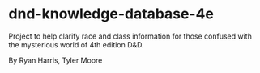 # dnd-knowledge-database-4e
Project to help clarify race and class information for those confused with the mysterious world of 4th edition D&amp;D.

By Ryan Harris, Tyler Moore